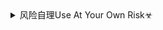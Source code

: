 <details><summary>风险自理Use At Your Own Risk☣</summary>

我打电话是因为交谈更直接，打字太慢，对于本来就焦躁的人们来说，等待会更焦躁。

其实你完全可以直接说：我不高兴了给我下跪道歉，给我磕头谢罪，我一定照做。完全不必如此费力跟我逐条争论。

我不理解你为啥连续拒接电话而费力敲字。难不成你误会我擅长以语音诡辩，而你在论坛贴吧敲字经验丰富吗？

我的问题主要有以下几点欢迎补充：敏感，龟毛，吃了药必须马上有糖。不满累计多了会愤怒，愤怒时再被挑衅容易失控，所幸上次发生矛盾时并未失控。

请注意以下几个事实，如果有哪一条与事实不符也请指正：

1. 我所念叨的问题，完全出于我自身利益的应该不到50%。
2. 我所念叨的问题，并没有丝毫好转，甚至越发变本加厉。可见这些话对你毫无影响。
3. 椅子悬停在脑袋上空并不会有生命危险。其实比你日常戳我眼珠压我手指的风险还低。
4. 你自己生活不规律、饮食、保暖不当造成的才是生命危险。

正如你所说：不用你操心我的问题，真想解决问题就自己好好看看你自己。

假如你我都是靠自我中心的精神壁垒和自欺欺人的心理暗示才能苟活的人，夜深人静良心发现的时候也一定要坚持住啊。

---
阅读笔记记了几百万字的人，和条漫长一点就看不下去的人。接触的信息量肯定是不一样的。
但出于礼貌，我觉得前者不该蔑视后者，也不该像孔乙己一般卖弄炫耀。
除非后者主动挑衅：你看那个都没用，脱离实际太空洞。知识越多越反动，辍学的照样发财。

无论前一天睡的多晚，转天早晨也要坚持按时起床的人，也不应该鄙视快12点起床吃午饭，吃完饭拉泡屎继续睡直到吃晚饭。
出于人与人相处的底线，

---
### z方敦促美方认真反省、纠正错误
http://world.people.com.cn/n1/2015/1220/c1002-27951502.html

如果你能证明我是错的，我必定承担而且纠正。

如果你我有分歧，你务必要直说，我自然要解释。

我必不逃避。不认错，不改正，不直说，没解释。

</details>
